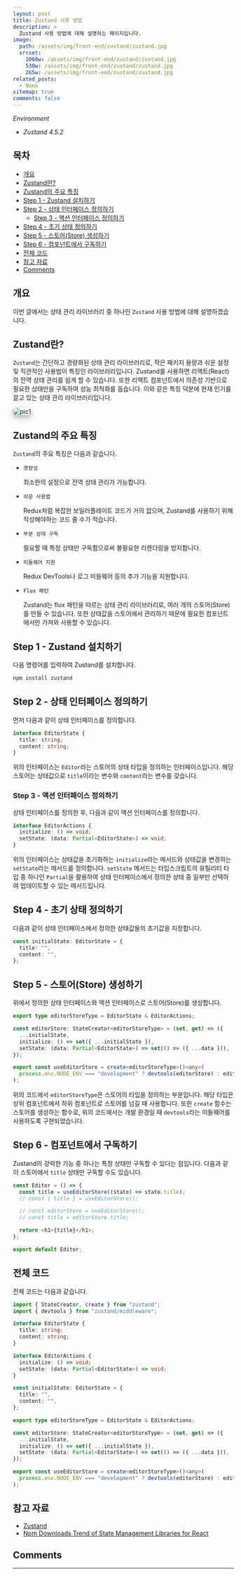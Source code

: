 ```yaml
---
layout: post
title: Zustand 사용 방법
description: >
  Zustand 사용 방법에 대해 설명하는 페이지입니다.
image:
  path: /assets/img/front-end/zustand/zustand.jpg
  srcset:
    1060w: /assets/img/front-end/zustand/zustand.jpg
    530w: /assets/img/front-end/zustand/zustand.jpg
    265w: /assets/img/front-end/zustand/zustand.jpg
related_posts:
  - None
sitemap: true
comments: false
---
```


<i>Environment</i>

- <i>Zustand 4.5.2</i>

<h2>목차</h2>

- [개요](#개요)
- [Zustand란?](#zustand란)
- [Zustand의 주요 특징](#zustand의-주요-특징)
- [Step 1 - Zustand 설치하기](#step-1---zustand-설치하기)
- [Step 2 - 상태 인터페이스 정의하기](#step-2---상태-인터페이스-정의하기)
  - [Step 3 - 액션 인터페이스 정의하기](#step-3---액션-인터페이스-정의하기)
- [Step 4 - 초기 상태 정의하기](#step-4---초기-상태-정의하기)
- [Step 5 - 스토어(Store) 생성하기](#step-5---스토어store-생성하기)
- [Step 6 - 컴포넌트에서 구독하기](#step-6---컴포넌트에서-구독하기)
- [전체 코드](#전체-코드)
- [참고 자료](#참고-자료)
- [Comments](#comments)

## 개요

이번 글에서는 상태 관리 라이브러리 중 하나인 `Zustand` 사용 방법에 대해 설명하겠습니다.

## Zustand란?

`Zustand`는 간단하고 경량화된 상태 관리 라이브러리로, 작은 패키지 용량과 쉬운 설정 및 직관적인 사용법이 특징인 라이브러리입니다. Zustand를 사용하면 리액트(React)의 전역 상태 관리를 쉽게 할 수 있습니다. 또한 리액트 컴포넌트에서 의존성 기반으로 필요한 상태만을 구독하여 성능 최적화를 돕습니다. 이와 같은 특징 덕분에 현재 인기를 끌고 있는 상태 관리 라이브러리입니다.

<img src="/assets/img/front-end/zustand/pic1.png" alt="pic1" style="box-shadow: 0 4px 8px 0 rgba(0, 0, 0, 0.2), 0 6px 20px 0 rgba(0, 0, 0, 0.19); border-radius: 0.5rem"/>

## Zustand의 주요 특징

`Zustand`의 주요 특징은 다음과 같습니다.

- `경량성`

  최소한의 설정으로 전역 상태 관리가 가능합니다.

- `쉬운 사용법`

  Redux처럼 복잡한 보일러플레이트 코드가 거의 없으며, Zustand를 사용하기 위해 작성해야하는 코드 줄 수가 적습니다.

- `부분 상태 구독`

  필요할 때 특정 상태만 구독함으로써 불필요한 리렌더링을 방지합니다.

- `미들웨어 지원`

  Redux DevTools나 로그 미들웨어 등의 추가 기능을 지원합니다.

- `Flux 패턴`

  Zustand는 flux 패턴을 따르는 상태 관리 라이브러리로, 여러 개의 스토어(Store)를 만들 수 있습니다. 또한 상태값을 스토어에서 관리하기 때문에 필요한 컴포넌트에서만 가져와 사용할 수 있습니다.

## Step 1 - Zustand 설치하기

다음 명령어를 입력하여 Zustand를 설치합니다.

```bash
npm install zustand
```

## Step 2 - 상태 인터페이스 정의하기

먼저 다음과 같이 상태 인터페이스를 정의합니다.

```typescript
interface EditorState {
  title: string;
  content: string;
}
```

위의 인터페이스는 `Editor`라는 스토어의 상태 타입을 정의하는 인터페이스입니다. 해당 스토어는 상태값으로 `title`이라는 변수와 `content`라는 변수를 갖습니다.

### Step 3 - 액션 인터페이스 정의하기

상태 인터페이스를 정의한 후, 다음과 같이 액션 인터페이스를 정의합니다.

```typescript
interface EditorActions {
  initialize: () => void;
  setState: (data: Partial<EditorState>) => void;
}
```

위의 인터페이스는 상태값을 초기화하는 `initialize`라는 메서드와 상태값을 변경하는 `setState`라는 메서드를 정의합니다. `setState` 메서드는 타입스크립트의 유틸리티 타입 중 하나인 `Partial`을 활용하여 상태 인터페이스에서 정의한 상태 중 일부만 선택하여 업데이트할 수 있는 메서드입니다.

## Step 4 - 초기 상태 정의하기

다음과 같이 상태 인터페이스에서 정의한 상태값들의 초기값을 지정합니다.

```typescript
const initialState: EditorState = {
  title: "",
  content: "",
};
```

## Step 5 - 스토어(Store) 생성하기

위에서 정의한 상태 인터페이스와 액션 인터페이스로 스토어(Store)를 생성합니다.

```typescript
export type editorStoreType = EditorState & EditorActions;

const editorStore: StateCreator<editorStoreType> = (set, get) => ({
  ...initialState,
  initialize: () => set({ ...initialState }),
  setState: (data: Partial<EditorState>) => set(() => ({ ...data })),
});

export const useEditorStore = create<editorStoreType>()<any>(
  process.env.NODE_ENV === "development" ? devtools(editorStore) : editorStore
);
```

위의 코드에서 `editorStoreType`은 스토어의 타입을 정의하는 부분입니다. 해당 타입은 상위 컴포넌트에서 하위 컴포넌트로 스토어를 넘길 때 사용합니다. 또한 `create` 함수는 스토어를 생성하는 함수로, 위의 코드에서는 개발 환경일 때 `devtools`라는 미들웨어를 사용하도록 구현되었습니다.

## Step 6 - 컴포넌트에서 구독하기

Zustand의 강력한 기능 중 하나는 특정 상태만 구독할 수 있다는 점입니다. 다음과 같이 스토어에서 `title` 상태만 구독할 수도 있습니다.

```typescript
const Editor = () => {
  const title = useEditorStore((state) => state.title);
  // const { title } = useEditorStore();

  // const editorStore = useEditorStore();
  // const title = editorStore.title;

  return <h1>{title}</h1>;
};

export default Editor;
```

## 전체 코드

전체 코드는 다음과 같습니다.

```typescript
import { StateCreator, create } from "zustand";
import { devtools } from "zustand/middleware";

interface EditorState {
  title: string;
  content: string;
}

interface EditorActions {
  initialize: () => void;
  setState: (data: Partial<EditorState>) => void;
}

const initialState: EditorState = {
  title: "",
  content: "",
};

export type editorStoreType = EditorState & EditorActions;

const editorStore: StateCreator<editorStoreType> = (set, get) => ({
  ...initialState,
  initialize: () => set({ ...initialState }),
  setState: (data: Partial<EditorState>) => set(() => ({ ...data })),
});

export const useEditorStore = create<editorStoreType>()<any>(
  process.env.NODE_ENV === "development" ? devtools(editorStore) : editorStore
);
```

## 참고 자료

- <a href="https://zustand-demo.pmnd.rs/" target="_blank">Zustand</a>
- <a href="https://npm-stat.com/charts.html?package=zustand&package=jotai&package=valtio&package=%40reduxjs%2Ftoolkit&package=recoil" target="_blank">Npm Downloads Trend of State Management Libraries for React</a>

## Comments

<hr />
<script
  src="https://utteranc.es/client.js"
  repo="HyunJinNo/HyunJinNo.github.io"
  issue-term="pathname"
  theme="github-light"
  crossorigin="anonymous"
  async
></script>
